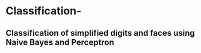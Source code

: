 # Classification-

<h2>Classification of simplified digits and faces using Naive Bayes and Perceptron<h2>
